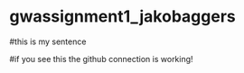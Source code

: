 # gwassignment1_jakobaggers

#this is my sentence 

#if you see this the github connection is working!